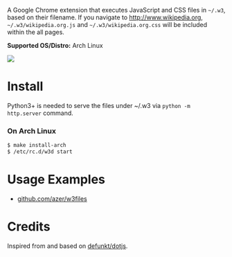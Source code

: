 A Google Chrome extension that executes JavaScript and CSS files in `~/.w3`, based on their filename.
If you navigate to http://www.wikipedia.org, `~/.w3/wikipedia.org.js` and `~/.w3/wikipedia.org.css` will be included within the all pages.

**Supported OS/Distro:** Arch Linux

![](https://dl.dropbox.com/s/5a1gjs15o49uyeg/beat3_sm.jpg)

# Install

Python3+ is needed to serve the files under ~/.w3 via `python -m http.server` command.

### On Arch Linux

```bash
$ make install-arch
$ /etc/rc.d/w3d start
```

# Usage Examples

* [github.com/azer/w3files](https://github.com/azer/w3files)

# Credits

Inspired from and based on [defunkt/dotjs](http://github.com/defunkt/dotjs).
